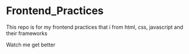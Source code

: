 # Frontend_Practices
This repo is for my frontend practices that i from html, css, javascript and their frameworks


Watch me get better
